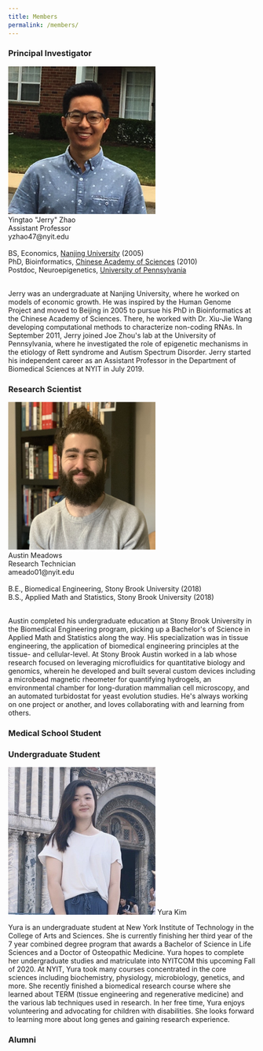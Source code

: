 ```yaml
---
title: Members
permalink: /members/
---
```



<h3>Principal Investigator</h3>

<img width="300" src="/img/Jerry01_400.png" data-action="zoom">
 <br>
Yingtao "Jerry" Zhao<br>
Assistant Professor<br>
yzhao47@nyit.edu<br>
  <br>
  BS, Economics, <a href="https://www.nju.edu.cn/EN/">Nanjing University</a> (2005)<br>
  PhD, Bioinformatics, <a href="http://english.genetics.cas.cn/">Chinese Academy of Sciences</a> (2010)<br>
  Postdoc, Neuroepigenetics, <a href="https://home.www.upenn.edu/">University of Pennsylvania</a><br>
 <br>


Jerry was an undergraduate at Nanjing University, where he worked on models of economic growth. He was inspired by the Human Genome Project and moved to Beijing in 2005 to pursue his PhD in Bioinformatics at the Chinese Academy of Sciences. There, he worked with Dr. Xiu-Jie Wang developing computational methods to characterize non-coding RNAs. In September 2011, Jerry joined Joe Zhou's lab at the University of Pennsylvania, where he investigated the role of epigenetic mechanisms in the etiology of Rett syndrome and Autism Spectrum Disorder. Jerry started his independent career as an Assistant Professor in the Department of Biomedical Sciences at NYIT in July 2019. 



 <h3>Research Scientist</h3>
 <img width="300" src="/img/Austin.png" data-action="zoom">
 <br>
Austin Meadows<br>
Research Technician<br>
ameado01@nyit.edu<br>
  <br>
  B.E., Biomedical Engineering, Stony Brook University (2018)<br>
  B.S., Applied Math and Statistics, Stony Brook University (2018)<br>
 <br>

Austin completed his undergraduate education at Stony Brook University in the Biomedical Engineering program, picking up a Bachelor's of Science in Applied Math and Statistics along the way. His specialization was in tissue engineering, the application of biomedical engineering principles at the tissue- and cellular-level. At Stony Brook Austin worked in a lab whose research focused on leveraging microfluidics for quantitative biology and genomics, wherein he developed and built several custom devices including a microbead magnetic rheometer for quantifying hydrogels, an environmental chamber for long-duration mammalian cell microscopy, and an automated turbidostat for yeast evolution studies. He's always working on one project or another, and loves collaborating with and learning from others.



 
 <h3>Medical School Student </h3>
 
 
 <h3>Undergraduate Student </h3>
 <img width="300" src="/img/Yura.JPG" data-action="zoom">
Yura Kim<br>

Yura is an undergraduate student at New York Institute of Technology in the College of Arts and Sciences. She is currently finishing her third year of the 7 year combined degree program that awards a Bachelor of Science in Life Sciences and a Doctor of Osteopathic Medicine. Yura hopes to complete her undergraduate studies and matriculate into NYITCOM this upcoming Fall of 2020. At NYIT, Yura took many courses concentrated in the core sciences including biochemistry, physiology, microbiology, genetics, and more. She recently finished a biomedical research course where she learned about TERM (tissue engineering and regenerative medicine) and the various lab techniques used in research. In her free time, Yura enjoys volunteering and advocating for children with disabilities. She looks forward to learning more about long genes and gaining research experience. <br>


 
 <h3>Alumni</h3>
 
